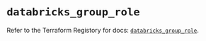 # `databricks_group_role`

Refer to the Terraform Registory for docs: [`databricks_group_role`](https://registry.terraform.io/providers/databricks/databricks/1.20.0/docs/resources/group_role).
